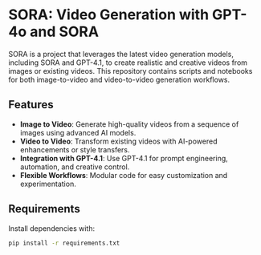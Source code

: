 # SORA: Video Generation with GPT-4o and SORA

SORA is a project that leverages the latest video generation models, including SORA and GPT-4.1, to create realistic and creative videos from images or existing videos. This repository contains scripts and notebooks for both image-to-video and video-to-video generation workflows.

## Features

- **Image to Video**: Generate high-quality videos from a sequence of images using advanced AI models.
- **Video to Video**: Transform existing videos with AI-powered enhancements or style transfers.
- **Integration with GPT-4.1**: Use GPT-4.1 for prompt engineering, automation, and creative control.
- **Flexible Workflows**: Modular code for easy customization and experimentation.

## Requirements

Install dependencies with:

```bash
pip install -r requirements.txt
